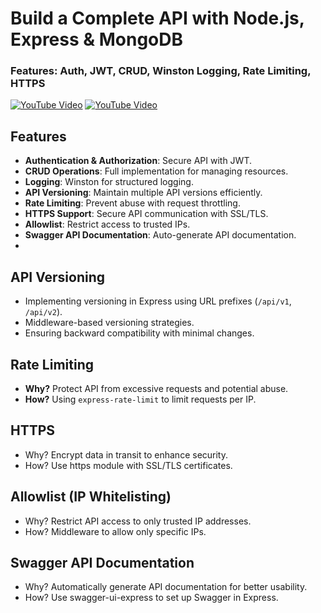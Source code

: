 # Build a Complete API with Node.js, Express & MongoDB  
### Features: Auth, JWT, CRUD, Winston Logging, Rate Limiting, HTTPS

[![YouTube Video](https://img.shields.io/badge/Watch-YouTube-red?logo=youtube)](https://youtu.be/EMv8pc5Xo88?si=RJfc8kHPmSXOPtzY)
[![YouTube Video](https://img.shields.io/badge/Watch-YouTube-red?logo=youtube)](https://youtu.be/nBk8yR9WjL4?si=JUIFaG29dT_MRIqF)

## Features
- **Authentication & Authorization**: Secure API with JWT.
- **CRUD Operations**: Full implementation for managing resources.
- **Logging**: Winston for structured logging.
- **API Versioning**: Maintain multiple API versions efficiently.
- **Rate Limiting**: Prevent abuse with request throttling.
- **HTTPS Support**: Secure API communication with SSL/TLS.
- **Allowlist**: Restrict access to trusted IPs.
- **Swagger API Documentation**: Auto-generate API documentation.
- 
## API Versioning
- Implementing versioning in Express using URL prefixes (`/api/v1`, `/api/v2`).
- Middleware-based versioning strategies.
- Ensuring backward compatibility with minimal changes.

## Rate Limiting
- **Why?** Protect API from excessive requests and potential abuse.
- **How?** Using `express-rate-limit` to limit requests per IP.

## HTTPS
- Why? Encrypt data in transit to enhance security.
- How? Use https module with SSL/TLS certificates.

## Allowlist (IP Whitelisting)
- Why? Restrict API access to only trusted IP addresses.
- How? Middleware to allow only specific IPs.

## Swagger API Documentation
- Why? Automatically generate API documentation for better usability.
- How? Use swagger-ui-express to set up Swagger in Express.
